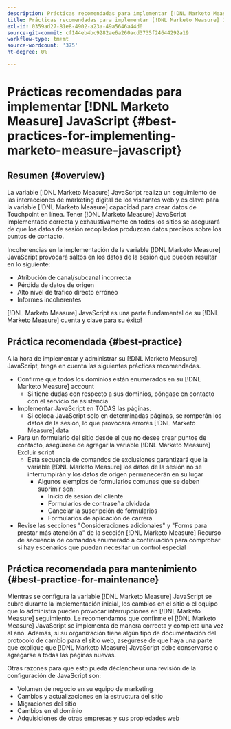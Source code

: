 ```yaml
---
description: Prácticas recomendadas para implementar [!DNL Marketo Measure] JavaScript - [!DNL Marketo Measure] - Documentación del producto
title: Prácticas recomendadas para implementar [!DNL Marketo Measure] JavaScript
exl-id: 0359ad27-81e8-4902-a23a-49a5646a44d0
source-git-commit: cf144eb4bc9282ae6a260acd3735f24644292a19
workflow-type: tm+mt
source-wordcount: '375'
ht-degree: 0%

---
```


# Prácticas recomendadas para implementar [!DNL Marketo Measure] JavaScript {#best-practices-for-implementing-marketo-measure-javascript}

## Resumen {#overview}

La variable [!DNL Marketo Measure] JavaScript realiza un seguimiento de las interacciones de marketing digital de los visitantes web y es clave para la variable [!DNL Marketo Measure] capacidad para crear datos de Touchpoint en línea. Tener [!DNL Marketo Measure] JavaScript implementado correcta y exhaustivamente en todos los sitios se asegurará de que los datos de sesión recopilados produzcan datos precisos sobre los puntos de contacto.

Incoherencias en la implementación de la variable [!DNL Marketo Measure] JavaScript provocará saltos en los datos de la sesión que pueden resultar en lo siguiente:

* Atribución de canal/subcanal incorrecta
* Pérdida de datos de origen
* Alto nivel de tráfico directo erróneo
* Informes incoherentes

[!DNL Marketo Measure] JavaScript es una parte fundamental de su [!DNL Marketo Measure] cuenta y clave para su éxito!

## Práctica recomendada {#best-practice}

A la hora de implementar y administrar su [!DNL Marketo Measure] JavaScript, tenga en cuenta las siguientes prácticas recomendadas.

* Confirme que todos los dominios están enumerados en su [!DNL Marketo Measure] account
   * Si tiene dudas con respecto a sus dominios, póngase en contacto con el servicio de asistencia
* Implementar JavaScript en TODAS las páginas.
   * Si coloca JavaScript solo en determinadas páginas, se romperán los datos de la sesión, lo que provocará errores [!DNL Marketo Measure] data
* Para un formulario del sitio desde el que no desee crear puntos de contacto, asegúrese de agregar la variable [!DNL Marketo Measure] Excluir script
   * Esta secuencia de comandos de exclusiones garantizará que la variable [!DNL Marketo Measure] los datos de la sesión no se interrumpirán y los datos de origen permanecerán en su lugar
      * Algunos ejemplos de formularios comunes que se deben suprimir son:
         * Inicio de sesión del cliente
         * Formularios de contraseña olvidada
         * Cancelar la suscripción de formularios
         * Formularios de aplicación de carrera
* Revise las secciones &quot;Consideraciones adicionales&quot; y &quot;Forms para prestar más atención a&quot; de la sección [!DNL Marketo Measure] Recurso de secuencia de comandos enumerado a continuación para comprobar si hay escenarios que puedan necesitar un control especial

## Práctica recomendada para mantenimiento {#best-practice-for-maintenance}

Mientras se configura la variable [!DNL Marketo Measure] JavaScript se cubre durante la implementación inicial, los cambios en el sitio o el equipo que lo administra pueden provocar interrupciones en [!DNL Marketo Measure] seguimiento. Le recomendamos que confirme el [!DNL Marketo Measure] JavaScript se implementa de manera correcta y completa una vez al año. Además, si su organización tiene algún tipo de documentación del protocolo de cambio para el sitio web, asegúrese de que haya una parte que explique que [!DNL Marketo Measure] JavaScript debe conservarse o agregarse a todas las páginas nuevas.

Otras razones para que esto pueda déclencheur una revisión de la configuración de JavaScript son:

* Volumen de negocio en su equipo de marketing
* Cambios y actualizaciones en la estructura del sitio
* Migraciones del sitio
* Cambios en el dominio
* Adquisiciones de otras empresas y sus propiedades web
